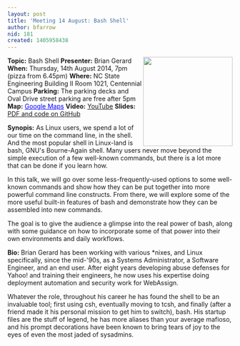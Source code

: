 ```yaml
---
layout: post
title: 'Meeting 14 August: Bash Shell'
author: bfarrow
nid: 181
created: 1405958438
---
```

<img src="http://trilug.org/~bfarrow/2014-08-14/bash_logo.png" align=right width=200>
<strong>Topic:</strong> Bash Shell
<strong>Presenter:</strong> Brian Gerard
<strong>When:</strong> Thursday, 14th August 2014, 7pm (pizza from 6.45pm)
<strong>Where:</strong> NC State Engineering Building II Room 1021, Centennial Campus
<strong>Parking:</strong> The parking decks and Oval Drive street parking are free after 5pm
<strong>Map:</strong> <a href="https://maps.google.com/maps?f=q&amp;source=embed&amp;hl=en&amp;geocode=&amp;q=ncsu+dept+of+electrical+and+computer+engineering&amp;aq=&amp;sll=35.77222,-78.674281&amp;sspn=0.001717,0.002307&amp;num=10&amp;ie=UTF8&amp;hq=ncsu+dept+of+electrical+and+computer+engineering&amp;hnear=&amp;ll=35.772117,-78.673933&amp;spn=0.004856,0.004613&amp;t=h&amp;z=14&amp;iwloc=A&amp;cid=7201020630335914881" style="color:#0000FF;text-align:left">Google Maps</a>
<strong>Video:</strong> <a href="https://www.youtube.com/watch?v=J4_tFm4iRpc&list=UUhKT-FnNsMKsykS7zZzRy3w">YouTube</a>
<strong>Slides:</strong> <a href="https://github.com/briangerard/bash_class">PDF and code on GitHub</a>

<strong>Synopis:</strong>
As Linux users, we spend a lot of our time on the command line, in the shell.  And the most popular shell in Linux-land is bash, GNU's Bourne-Again shell.  Many users never move beyond the simple execution of a few well-known commands, but there is a lot more that can be done if you learn how.

In this talk, we will go over some less-frequently-used options to some well-known commands and show how they can be put together into more powerful command line constructs.  From there, we will explore some of the more useful built-in features of bash and demonstrate how they can be assembled into new commands.

The goal is to give the audience a glimpse into the real power of bash, along with some guidance on how to incorporate some of that power into their own environments and daily workflows.

<strong>Bio:</strong>
Brian Gerard has been working with various *nixes, and Linux specifically, since the mid-'90s, as a Systems Administrator, a Software Engineer, and an end user.  After eight years developing abuse defenses for Yahoo! and training their engineers, he now uses his expertise doing deployment automation and security work for WebAssign.

Whatever the role, throughout his career he has found the shell to be an invaluable tool; first using csh, eventually moving to tcsh, and finally (after a friend made it his personal mission to get him to switch), bash.  His startup files are the stuff of legend, he has more aliases than your average mafioso, and his prompt decorations have been known to bring tears of joy to the eyes of even the most jaded of sysadmins.

